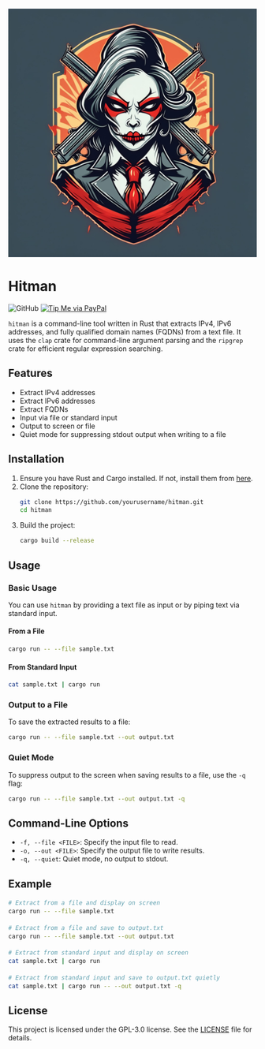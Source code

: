 
![alt tag](img/Firefly%20Create%20a%20logo%20inspired%20by%20the%20Hitman%20video%20game%20series.%20The%20logo%20should%20capture%20the%20sleek,%20s%20(8).jpg)

# Hitman
![GitHub](https://img.shields.io/github/license/Achiefs/fim) [![Tip Me via PayPal](https://img.shields.io/badge/PayPal-tip_me-green?logo=paypal)](paypal.me/gbiagomba)

`hitman` is a command-line tool written in Rust that extracts IPv4, IPv6 addresses, and fully qualified domain names (FQDNs) from a text file. It uses the `clap` crate for command-line argument parsing and the `ripgrep` crate for efficient regular expression searching.

## Features

- Extract IPv4 addresses
- Extract IPv6 addresses
- Extract FQDNs
- Input via file or standard input
- Output to screen or file
- Quiet mode for suppressing stdout output when writing to a file

## Installation

1. Ensure you have Rust and Cargo installed. If not, install them from [here](https://www.rust-lang.org/tools/install).
2. Clone the repository:
   ```sh
   git clone https://github.com/yourusername/hitman.git
   cd hitman
   ```
3. Build the project:
   ```sh
   cargo build --release
   ```

## Usage

### Basic Usage

You can use `hitman` by providing a text file as input or by piping text via standard input.

#### From a File

```sh
cargo run -- --file sample.txt
```

#### From Standard Input

```sh
cat sample.txt | cargo run
```

### Output to a File

To save the extracted results to a file:

```sh
cargo run -- --file sample.txt --out output.txt
```

### Quiet Mode

To suppress output to the screen when saving results to a file, use the `-q` flag:

```sh
cargo run -- --file sample.txt --out output.txt -q
```

## Command-Line Options

- `-f, --file <FILE>`: Specify the input file to read.
- `-o, --out <FILE>`: Specify the output file to write results.
- `-q, --quiet`: Quiet mode, no output to stdout.

## Example

```sh
# Extract from a file and display on screen
cargo run -- --file sample.txt

# Extract from a file and save to output.txt
cargo run -- --file sample.txt --out output.txt

# Extract from standard input and display on screen
cat sample.txt | cargo run

# Extract from standard input and save to output.txt quietly
cat sample.txt | cargo run -- --out output.txt -q
```

## License

This project is licensed under the GPL-3.0 license. See the [LICENSE](LICENSE) file for details.
